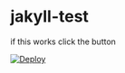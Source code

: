 # jakyll-test 

if this works click the button

[![Deploy](https://www.herokucdn.com/deploy/button.png)](https://heroku.com/deploy)
